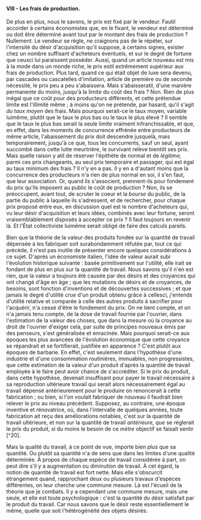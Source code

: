 #### VIII - Les frais de production.

De plus en plus, nous le savons, le prix est fixé par le vendeur. Fautil accorder à certains économistes que, en le fixant, le vendeur est déterminé ou doit être déterminé avant tout par le montant des frais de production ? Nullement. Le vendeur se règle, ne craignons pas de le répéter, sur l'intensité du désir d'acquisition qu'il suppose, à certains signes, exister chez un nombre suffisant d'acheteurs éventuels, et sur le degré de fortune que ceuxci lui paraissent posséder. Aussi, quand un article nouveau est mis à la mode dans un monde riche, le prix estil extrêmement supérieur aux frais de production. Plus tard, quand ce qui était objet de luxe sera devenu, par cascades ou cascatelles d'imitation, article de première ou de seconde nécessité, le prix peu a peu s'abaissera. Mais s'abaisseratil, d'une manière permanente du moins, jusqu'à la limite du coût des frais ? Non. Rien de plus inégal que ce coût pour des producteurs différents, et cette prétendue limite est l'illimité même ; à moins qu'on ne prétende, par hasard, qu'il s'agit _du taux moyen_ des frais. Mais pourquoi serait-ce le taux moyen, variable luimême, plutôt que le taux le plus bas ou le taux le plus élevé ? Il semble que le taux le plus bas serait la seule limite vraiment infranchissable, et que, en effet, dans les moments de concurrence effrénée entre producteurs de même article, l'abaissement du prix doit descendre jusquelà, mais temporairement, jusqu'à ce que, tous les concurrents, sauf un seul, ayant succombé dans cette lutte meurtrière, le survivant relève bientôt ses prix. Mais quelle raison y atil de réserver l'épithète de normal et de _légitime,_ parmi ces prix changeants, au seul prix temporaire et passager, qui est égal au taux minimum des frais ? Il n'y en a pas. Il y en a d'autant moins que la concurrence des producteurs n'a rien de plus normal en soi, il s'en faut, que leur association. Or, quand ils s'associent, prennent-ils pour fondement du prix qu'ils imposent au public le coût de production ? Non, ils se préoccupent, avant tout, de scruter le coeur et la _bourse_ du public, de la partie du public à laquelle ils s'adressent, et de rechercher, pour chaque prix proposé entre eux, en discussion quel est le nombre d'acheteurs qui, vu leur désir d'acquisition et leurs idées, combinés avec leur fortune, seront vraisemblablement disposés à accepter ce prix ? Il faut toujours en revenir là. Et l'État collectiviste luimême serait obligé de faire des calculs pareils.

Bien que la théorie de la valeur des produits fondée sur la quantité de travail dépensée à les fabriquer soit surabondamment réfutée par, tout ce qui précède, il n'est pas inutile de présenter encore quelques considérations à ce sujet. D'après un économiste italien, l'idée de valeur aurait subi l'évolution historique suivante : basée primitivement sur l'utilité, elle irait se fondant de plus en plus sur la quantité de travail. Nous savons qu'il n'en est rien, que la valeur a toujours été causée par des désirs et des croyances qui ont changé d'âge en âge ; que les mutations de désirs et de croyances, de besoins, sont fonction d'inventions et de découvertes successives ; et que jamais le degré d'utilité _crue_ d'un produit obtenu grâce à cellesci, j'entends d'utilité relative et comparée à celle des autres produits à sacrifier pour l'acquérir, n'a cessé d'être le fondement du prix. On ne tient compte, et on n'a jamais tenu compte, de la dose de travail fournie par l'ouvrier, dans l'estimation de la valeur des choses, que dans la mesure où la croyance au droit de l'ouvrier d'exiger cela, par suite de principes nouveaux émis par des penseurs, s'est généralisée et enracinée. Mais pourquoi serait-ce aux époques les plus avancées de l'évolution économique que cette croyance se répandrait et se fortifierait, justifiée en apparence ? C'est plutôt aux époques de barbarie. En effet, c'est seulement dans l'hypothèse d'une industrie et d'une consommation routinières, immuables, non progressistes, que cette estimation de la valeur d'un produit d'après la quantité de travail employée à le faire peut avoir chance de s'accréditer. Si le prix du produit, dans cette hypothèse, devenait insuffisant pour payer le travail nécessaire à sa reproduction ultérieure travail qui serait alors nécessairement égal au travail dépensé antérieurement pour le produire on renoncerait à cette fabrication ; ou bien, si l'on voulait fabriquer de nouveau il faudrait bien relever le prix au niveau précédent. Supposez, au contraire, une époque inventive et rénovatrice, où, dans l'intervalle de quelques années, toute fabrication ait reçu des améliorations notables, c'est sur la quantité de travail ultérieure, et non sur la quantité de travail _antérieure, que_ se réglerait le prix du produit, si du moins le besoin de ce _mètre_ objectif se faisait sentir [^20].

Mais la qualité du travail, à ce point de vue, importe bien plus que sa quantité. Ou plutôt sa quantité n'a de sens que dans les limites d'une qualité déterminée. À propos de chaque espèce de travail considérée à part, on peut dire s'il y a augmentation ou diminution de travail. À cet égard, la notion de quantité de travail est fort nette. Mais elle s'obscurcit étrangement quand, rapprochant deux ou plusieurs travaux d'espèces différentes, on leur cherche une commune mesure. Là est l'écueil de la théorie que je combats. Il y a cependant une commune mesure, mais une seule, et elle est toute psychologique : c'est la quantité du désir satisfait par le produit du travail. Car nous savons que le désir reste essentiellement le même, quelle que soit l'hétérogénéité des objets désirés.
